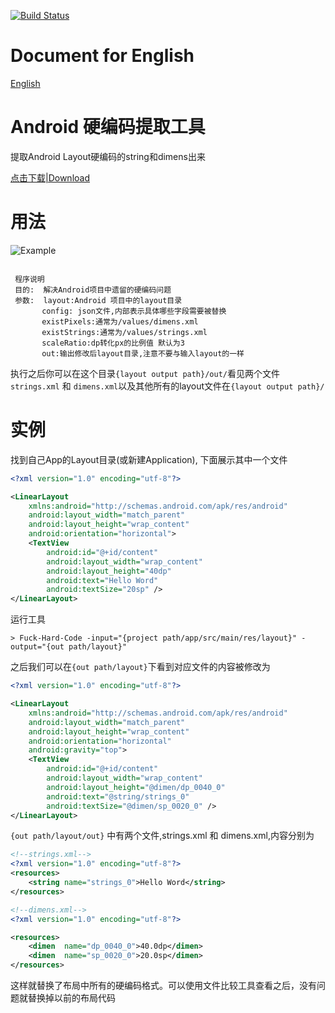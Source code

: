 [![Build Status](https://travis-ci.org/Kutear/fuck-hard-code.svg?branch=master)](https://travis-ci.org/Kutear/Fuck-Hard-Code)

# Document for English
[English](./README.md)

# Android 硬编码提取工具

提取Android Layout硬编码的string和dimens出来

[点击下载|Download](https://gobuilder.me/github.com/Kutear/Fuck-Hard-Code)

# 用法
![Example](http://kutear.qiniudn.com/2017/01/22/b728daeb8969e99f3502ccf246f104fd.png)


```

 程序说明
 目的:  解决Android项目中遗留的硬编码问题
 参数:  layout:Android 项目中的layout目录
       config: json文件,内部表示具体哪些字段需要被替换
	   existPixels:通常为/values/dimens.xml
       existStrings:通常为/values/strings.xml
	   scaleRatio:dp转化px的比例值 默认为3
       out:输出修改后layout目录,注意不要与输入layout的一样

```

执行之后你可以在这个目录`{layout output path}/out/`看见两个文件`strings.xml` 和 `dimens.xml`以及其他所有的layout文件在`{layout output path}/`

# 实例

找到自己App的Layout目录(或新建Application),
下面展示其中一个文件

```xml
<?xml version="1.0" encoding="utf-8"?>

<LinearLayout
	xmlns:android="http://schemas.android.com/apk/res/android"
	android:layout_width="match_parent"
	android:layout_height="wrap_content"
	android:orientation="horizontal">
	<TextView
		android:id="@+id/content"
		android:layout_width="wrap_content"
		android:layout_height="40dp"
		android:text="Hello Word"
		android:textSize="20sp" />
</LinearLayout>
```

运行工具

```
> Fuck-Hard-Code -input="{project path/app/src/main/res/layout}" -output="{out path/layout}"
```

之后我们可以在`{out path/layout}`下看到对应文件的内容被修改为

```xml
<?xml version="1.0" encoding="utf-8"?>

<LinearLayout
	xmlns:android="http://schemas.android.com/apk/res/android"
	android:layout_width="match_parent"
	android:layout_height="wrap_content"
	android:orientation="horizontal"
	android:gravity="top">
	<TextView
		android:id="@+id/content"
		android:layout_width="wrap_content"
		android:layout_height="@dimen/dp_0040_0"
		android:text="@string/strings_0"
		android:textSize="@dimen/sp_0020_0" />
</LinearLayout>
```

`{out path/layout/out}` 中有两个文件,strings.xml 和 dimens.xml,内容分别为

```xml
<!--strings.xml-->
<?xml version="1.0" encoding="utf-8"?>
<resources>
	<string	name="strings_0">Hello Word</string>
</resources>
```

```xml
<!--dimens.xml-->
<?xml version="1.0" encoding="utf-8"?>

<resources>
	<dimen	name="dp_0040_0">40.0dp</dimen>
	<dimen	name="sp_0020_0">20.0sp</dimen>
</resources>
```

这样就替换了布局中所有的硬编码格式。可以使用文件比较工具查看之后，没有问题就替换掉以前的布局代码

